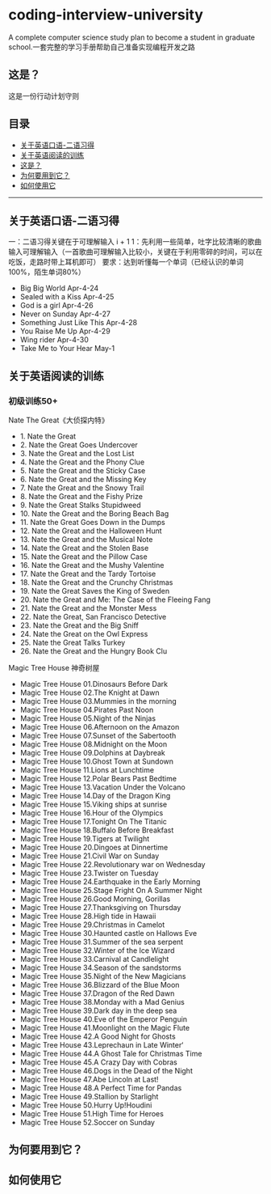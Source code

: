 # coding-interview-university
A complete computer science study plan to become a student in graduate school.一套完整的学习手册帮助自己准备实现编程开发之路
## 这是？
这是一份行动计划守则
## 目录
- [关于英语口语-二语习得](#关于英语口语-二语习得)
- [关于英语阅读的训练](#关于英语阅读的训练)
- [这是？](#这是)
- [为何要用到它？](#为何要用到它)
- [如何使用它](#如何使用它)












---
## 关于英语口语-二语习得
一：二语习得关键在于可理解输入 i + 1
1：先利用一些简单，吐字比较清晰的歌曲输入可理解输入（一首歌曲可理解输入比较小，关键在于利用零碎的时间，可以在吃饭，走路时带上耳机即可）
要求：达到听懂每一个单词（已经认识的单词100%，陌生单词80%）
- Big Big World Apr-4-24
- Sealed with a Kiss Apr-4-25
- God is a girl Apr-4-26
- Never on Sunday Apr-4-27
- Something Just Like This Apr-4-28
- You Raise Me Up Apr-4-29
- Wing rider Apr-4-30
- Take Me to Your Hear May-1
## 关于英语阅读的训练
### 初级训练50+

Nate The Great《大侦探内特》
- ​1. Nate the Great
- ​2. Nate the Great Goes Undercover
- ​3. Nate the Great and the Lost List
- ​4. Nate the Great and the Phony Clue
- ​5. Nate the Great and the Sticky Case
- ​6. Nate the Great and the Missing Key
- ​7. Nate the Great and the Snowy Trail
- ​8. Nate the Great and the Fishy Prize
- ​9. Nate the Great Stalks Stupidweed
- ​10. Nate the Great and the Boring Beach Bag
- ​11. Nate the Great Goes Down in the Dumps
- ​12. Nate the Great and the Halloween Hunt
- ​13. Nate the Great and the Musical Note
- ​14. Nate the Great and the Stolen Base
- ​15. Nate the Great and the Pillow Case
- ​16. Nate the Great and the Mushy Valentine
- ​17. Nate the Great and the Tardy Tortoise
- ​18. Nate the Great and the Crunchy Christmas
- ​19. Nate the Great Saves the King of Sweden
- ​20. Nate the Great and Me: The Case of the Fleeing Fang
- ​21. Nate the Great and the Monster Mess
- ​22. Nate the Great, San Francisco Detective
- ​23. Nate the Great and the Big Sniff
- ​24. Nate the Great on the Owl Express
- ​25. Nate the Great Talks Turkey
- ​26. Nate the Great and the Hungry Book Clu

Magic Tree House 神奇树屋
- Magic Tree House 01.Dinosaurs Before Dark
- Magic Tree House 02.The Knight at Dawn
- Magic Tree House 03.Mummies in the morning
- Magic Tree House 04.Pirates Past Noon
- Magic Tree House 05.Night of the Ninjas
- Magic Tree House 06.Afternoon on the Amazon
- Magic Tree House 07.Sunset of the Sabertooth
- Magic Tree House 08.Midnight on the Moon
- Magic Tree House 09.Dolphins at Daybreak
- Magic Tree House 10.Ghost Town at Sundown
- Magic Tree House 11.Lions at Lunchtime
- Magic Tree House 12.Polar Bears Past Bedtime
- Magic Tree House 13.Vacation Under the Volcano
- Magic Tree House 14.Day of the Dragon King
- Magic Tree House 15.Viking ships at sunrise
- Magic Tree House 16.Hour of the Olympics
- Magic Tree House 17.Tonight On The Titanic
- Magic Tree House 18.Buffalo Before Breakfast
- Magic Tree House 19.Tigers at Twilight
- Magic Tree House 20.Dingoes at Dinnertime
- Magic Tree House 21.Civil War on Sunday
- Magic Tree House 22.Revolutionary war on Wednesday
- Magic Tree House 23.Twister on Tuesday
- Magic Tree House 24.Earthquake in the Early Morning
- Magic Tree House 25.Stage Fright On A Summer Night
- Magic Tree House 26.Good Morning, Gorillas
- Magic Tree House 27.Thanksgiving on Thursday
- Magic Tree House 28.High tide in Hawaii
- Magic Tree House 29.Christmas in Camelot
- Magic Tree House 30.Haunted castle on Hallows Eve
- Magic Tree House 31.Summer of the sea serpent
- Magic Tree House 32.Winter of the Ice Wizard
- Magic Tree House 33.Carnival at Candlelight
- Magic Tree House 34.Season of the sandstorms
- Magic Tree House 35.Night of the New Magicians
- Magic Tree House 36.Blizzard of the Blue Moon
- Magic Tree House 37.Dragon of the Red Dawn
- Magic Tree House 38.Monday with a Mad Genius
- Magic Tree House 39.Dark day in the deep sea
- Magic Tree House 40.Eve of the Emperor Penguin
- Magic Tree House 41.Moonlight on the Magic Flute
- Magic Tree House 42.A Good Night for Ghosts
- Magic Tree House 43.Leprechaun in Late Winter‘
- Magic Tree House 44.A Ghost Tale for Christmas Time
- Magic Tree House 45.A Crazy Day with Cobras
- Magic Tree House 46.Dogs in the Dead of the Night
- Magic Tree House 47.Abe Lincoln at Last!
- Magic Tree House 48.A Perfect Time for Pandas
- Magic Tree House 49.Stallion by Starlight
- Magic Tree House 50.Hurry Up!Houdini
- Magic Tree House 51.High Time for Heroes
- Magic Tree House 52.Soccer on Sunday






















































































## 为何要用到它？




## 如何使用它
